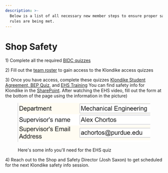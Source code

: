 ```yaml
---
description: >-
  Below is a list of all necessary new member steps to ensure proper safety
  rules are being met.
---
```


# Shop Safety

1\) Complete all the required [BIDC quizzes](https://docs.google.com/document/d/1BenFS-Bc9BmZ0KDZRev6kEpkGCM66Fw9EIw6JIXfguM/edit?usp=drive\_link)&#x20;

2\) Fill out the [team roster](https://docs.google.com/forms/d/e/1FAIpQLSfksCSDCq290IFanJvx27UoCMM2CX4TdE\_I3VuS9KEB\_phjOg/viewform?usp=sf\_link) to gain access to the Klondike access quizzes&#x20;

3\) Once you have access, complete these quizzes [Klondike Student Agreement, BEP Quiz](https://engineering.purdue.edu/metools/quiz), and [EHS Training](https://www.purdue.edu/ehps/rem/training/hazcom/hazcomawarenew/hazcomawarenewpage.html) You can find safety info for Klondike in the [SharePoint](https://shorturl.at/LEnFW). After watching the EHS video, fill out the form at the bottom of the page using the information in the picture)&#x20;

<figure><img src="../.gitbook/assets/image (13).png" alt=""><figcaption><p>Here's some info you'll need for the EHS quiz</p></figcaption></figure>

4\) Reach out to the Shop and Safety Director (Josh Saxon) to get scheduled for the next Klondike safety info session.
